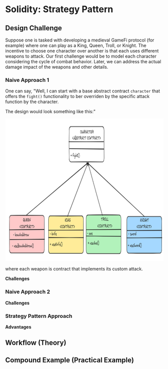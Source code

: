 # Solidity: Strategy Pattern

## Design Challenge

Suppose one is tasked with developing a medieval GameFi protocol (for example) where one can play as a King, Queen, Troll, or Knight. The incentive to choose one character over another is that each uses different weapons to attack. Our first challenge would be to model each character considering the cycle of combat behavior. Later, we can address the actual damage impact of the weapons and other details.


### Naive Approach 1

One can say, "Well, I can start with a base abstract contract `character` that offers the `fight()` functionality to ber overriden by the specific attack function by the character.


The design would look something like this:"

<div style="text-align: center;">
  <img src="assets/strategyNaiveApproach1_classes.png" alt="Alt text" width="800" height="450">
</div>

where each weapon is contract that implements its custom attack. 

                        


**Challenges**


### Naive Approach 2

**Challenges**


### Strategy Pattern Approach

**Advantages**


## Workflow (Theory)


## Compound Example (Practical Example)
